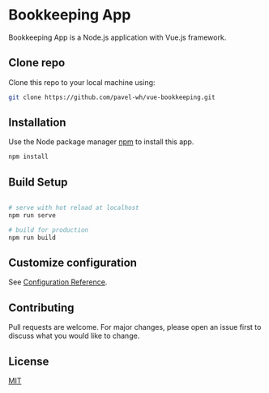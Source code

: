 # Bookkeeping App

Bookkeeping App is a Node.js application with Vue.js framework.

## Clone repo

Clone this repo to your local machine using:

```bash
git clone https://github.com/pavel-wh/vue-bookkeeping.git
```

## Installation

Use the Node package manager [npm](https://www.npmjs.com/) to install this app.

```bash
npm install
```

## Build Setup

```bash

# serve with hot reload at localhost
npm run serve

# build for production
npm run build
```

## Customize configuration

See [Configuration Reference](https://cli.vuejs.org/config/).

## Contributing

Pull requests are welcome. For major changes, please open an issue first to discuss what you would like to change.

## License

[MIT](https://choosealicense.com/licenses/mit/)
